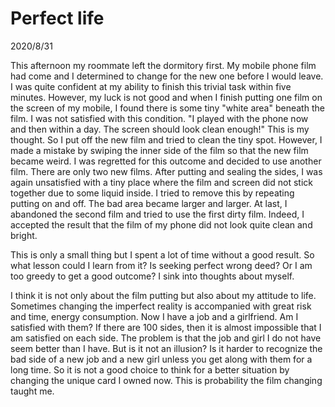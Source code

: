 # Perfect life
2020/8/31

This afternoon my roommate left the dormitory first.
My mobile phone film had come and I determined to
change for the new one before I would leave. I was
quite confident at my ability to finish this trivial
task within five minutes. However, my luck is not good
and when I finish putting one film on the screen of my
mobile, I found there is some tiny "white area" beneath
the film. I was not satisfied with this condition.
"I played with the phone now and then within a day.
The screen should look clean enough!" This is my thought.
So I put off the new film and tried to clean the tiny spot.
However, I made a mistake by swiping the inner side of the film
so that the new film became weird. I was regretted for this
outcome and decided to use another film. There are only two new films.
After putting and sealing the sides, I was again unsatisfied with
a tiny place where the film and screen did not stick together due to some
liquid inside. I tried to remove this by repeating putting on and off.
The bad area became larger and larger. At last, I abandoned the second
film and tried to use the first dirty film. Indeed, I accepted the
result that the film of my phone did not look quite clean and bright.

This is only a small thing but I spent a lot of time without a good result.
So what lesson could I learn from it? Is seeking perfect wrong deed? Or
I am too greedy to get a good outcome? I sink into thoughts about myself.

I think it is not only about the film putting but also about my attitude to
life. Sometimes changing the imperfect reality is accompanied with great risk
and time, energy consumption. Now I have a job and a girlfriend. Am I satisfied with them? If there are 100 sides, then it is almost impossible that I am satisfied on each side. The problem is that the job and girl I do not have seem better than I have. But is it not an illusion? Is it harder to
recognize the bad side of a new job and a new girl unless you get along with them for a long time. So it is not a good choice to think for a better situation by changing the unique card I owned now. This is probability the
film changing taught me.